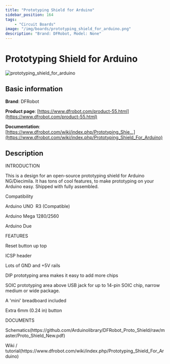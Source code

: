 ```yaml
---
title: "Prototyping Shield for Arduino"
sidebar_position: 164
tags:
    - "Circuit Boards"
image: "/img/boards/prototyping_shield_for_arduino.png"
description: "Brand: DFRobot, Model: None"
---
```

# Prototyping Shield for Arduino

![prototyping_shield_for_arduino](/img/boards/prototyping_shield_for_arduino.png)

## Basic information

**Brand**: DFRobot

**Product page**: [https://www.dfrobot.com/product-55.html](https://www.dfrobot.com/product-55.html)

**Documentation**: [https://www.dfrobot.com/wiki/index.php/Prototyping_Shie...](https://www.dfrobot.com/wiki/index.php/Prototyping_Shield_For_Arduino)

## Description

INTRODUCTION

This is a design for an open\-source prototyping shield for Arduino NG/Diecimila\. It has tons of cool features, to make prototyping on your Arduino easy\. Shipped with fully assembled\.







Compatibility 



Arduino UNO  R3 \(Compatible\)

Arduino Mega 1280/2560

Arduino Due

FEATURES

Reset button up top

ICSP header

Lots of GND and \+5V rails

DIP prototyping area makes it easy to add more chips

SOIC prototyping area above USB jack for up to 14\-pin SOIC chip, narrow medium or wide package\.

A 'mini' breadboard included

Extra 6mm \(0\.24 in\) button

DOCUMENTS

Schematics\(https://github\.com/Arduinolibrary/DFRobot\_Proto\_Shield/raw/master/Proto\_Shield\_New\.pdf\)

Wiki / tutorial\(https://www\.dfrobot\.com/wiki/index\.php/Prototyping\_Shield\_For\_Arduino\)

